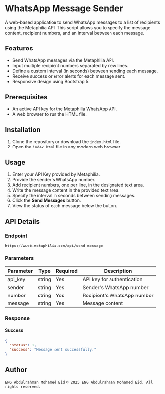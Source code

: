 # WhatsApp Message Sender

A web-based application to send WhatsApp messages to a list of recipients using the Metaphilia API. This script allows you to specify the message content, recipient numbers, and an interval between each message.

## Features
- Send WhatsApp messages via the Metaphilia API.
- Input multiple recipient numbers separated by new lines.
- Define a custom interval (in seconds) between sending each message.
- Receive success or error alerts for each message sent.
- Responsive design using Bootstrap 5.

## Prerequisites
- An active API key for the Metaphilia WhatsApp API.
- A web browser to run the HTML file.

## Installation
1. Clone the repository or download the `index.html` file.
2. Open the `index.html` file in any modern web browser.

## Usage
1. Enter your API Key provided by Metaphilia.
2. Provide the sender's WhatsApp number.
3. Add recipient numbers, one per line, in the designated text area.
4. Write the message content in the provided text area.
5. Specify the interval in seconds between sending messages.
6. Click the **Send Messages** button.
7. View the status of each message below the button.

## API Details
### Endpoint
`https://wweb.metaphilia.com/api/send-message`

### Parameters
| Parameter  | Type   | Required | Description               |
|------------|--------|----------|---------------------------|
| api_key    | string | Yes      | API key for authentication|
| sender     | string | Yes      | Sender's WhatsApp number  |
| number     | string | Yes      | Recipient's WhatsApp number|
| message    | string | Yes      | Message content           |

### Response
#### Success
```json
{
  "status": 1,
  "success": "Message sent successfully."
}
```


## Author
`ENG Abdulrahman Mohamed Eid`
`© 2025 ENG Abdulrahman Mohamed Eid. All rights reserved.`
